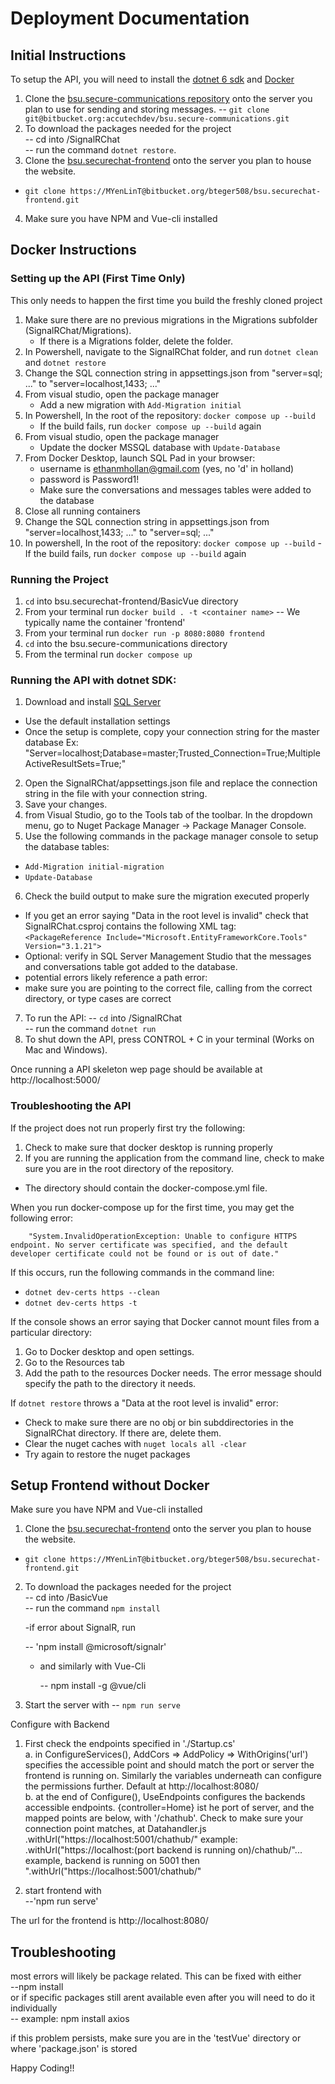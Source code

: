 # Deployment Documentation

## Initial Instructions
To setup the API, you will need to install the [dotnet 6 sdk](https://docs.microsoft.com/en-us/dotnet/core/install/windows?tabs=net60) and [Docker](https://www.docker.com/get-started)
1. Clone the [bsu.secure-communications repository](https://bitbucket.org/accutechdev/bsu.secure-communications/src/master/)
onto the server you plan to use for sending and storing messages.
      -- `git clone git@bitbucket.org:accutechdev/bsu.secure-communications.git`  
2. To download the packages needed for the project  
      -- cd into <local repository>/SignalRChat   
      -- run the command `dotnet restore`.
3. Clone the [bsu.securechat-frontend](https://bitbucket.org/bteger508/bsu.securechat-frontend/src/adding-SignalR/)
onto the server you plan to house the website.
  - `git clone https://MYenLinT@bitbucket.org/bteger508/bsu.securechat-frontend.git`  
    
4. Make sure you have NPM and Vue-cli installed


## Docker Instructions
### Setting up the API (First Time Only)
This only needs to happen the first time you build the freshly cloned project
1. Make sure there are no previous migrations in the Migrations subfolder (SignalRChat/Migrations). 
    - If there is a Migrations folder, delete the folder. 
2. In Powershell, navigate to the SignalRChat folder, and run `dotnet clean` and `dotnet restore`
3. Change the SQL connection string in appsettings.json from "server=sql; ..." to "server=localhost,1433; ..."
4. From visual studio, open the package manager
    - Add a new migration with `Add-Migration initial`
5. In Powershell, In the root of the repository: `docker compose up --build`
    - If the build fails, run  `docker compose up --build` again
6. From visual studio, open the package manager
    - Update the docker MSSQL database with `Update-Database`
7. From Docker Desktop, launch SQL Pad in your browser:
    - username is ethanmhollan@gmail.com (yes, no 'd' in holland)
    - password is Password1!
    - Make sure the conversations and messages tables were added to the database
8. Close all running containers
9. Change the SQL connection string in appsettings.json from "server=localhost,1433; ..." to "server=sql; ..."
10.  In powershell, In the root of the repository: `docker compose up --build`
    - If the build fails, run  `docker compose up --build` again

### Running the Project
1. `cd` into bsu.securechat-frontend/BasicVue directory
2. From your terminal run `docker build . -t <container name>`
    -- We typically name the container 'frontend'
3. From your terminal run `docker run -p 8080:8080 frontend`
4. `cd` into the bsu.secure-communications directory
5. From the terminal run `docker compose up`
      
  
### Running the API with dotnet SDK:
1. Download and install [SQL Server](https://www.microsoft.com/en-us/sql-server/sql-server-downloads)  
  - Use the default installation settings 
  - Once the setup is complete, copy your connection string for the master database
    Ex: "Server=localhost;Database=master;Trusted_Connection=True;MultipleActiveResultSets=True;"
2. Open the SignalRChat/appsettings.json file and replace the connection string in the file with your connection string. 
3. Save your changes.
4. from Visual Studio, go to the Tools tab of the toolbar. In the dropdown menu, go to Nuget Package Manager -> Package Manager Console.  
5. Use the following commands in the package manager console to setup the database tables:  
  - `Add-Migration initial-migration`  
  - `Update-Database`  
6. Check the build output to make sure the migration executed properly  
  - If you get an error saying "Data in the root level is invalid" check that SignalRChat.csproj contains the following XML tag:  
  `<PackageReference Include="Microsoft.EntityFrameworkCore.Tools" Version="3.1.21">`   
  - Optional: verify in SQL Server Management Studio that the messages and conversations table got added to the database.  
  - potential errors likely reference a path error:  
  - make sure you are pointing to the correct file, calling from the correct directory, or type cases are correct  
7. To run the API:
     -- `cd` into <your local repo>/SignalRChat  
     -- run the command `dotnet run`  
8. To shut down the API, press CONTROL + C in your terminal (Works on Mac and Windows).  
     
  Once running a API skeleton wep page should be available at http://localhost:5000/
  
### Troubleshooting the API
If the project does not run properly first try the following:
1. Check to make sure that docker desktop is running properly
2. If you are running the application from the command line, check to make sure you are in the root directory of the repository. 
  - The directory should contain the docker-compose.yml file. 

When you run docker-compose up for the first time, you may get the following error:  

        "System.InvalidOperationException: Unable to configure HTTPS endpoint. No server certificate was specified, and the default developer certificate could not be found or is out of date."
If this occurs, run the following commands in the command line:
- `dotnet dev-certs https --clean`
- `dotnet dev-certs https -t`

If the console shows an error saying that Docker cannot mount files from a particular directory:
1. Go to Docker desktop and open settings. 
2. Go to the Resources tab
3. Add the path to the resources Docker needs. The error message should specify the path to the directory it needs. 

If `dotnet restore` throws a "Data at the root level is invalid" error:
  - Check to make sure there are no obj or bin subddirectories in the SignalRChat directory. If there are, delete them. 
  - Clear the nuget caches with `nuget locals all -clear`
  - Try again to restore the nuget packages
  
  
  
## Setup Frontend without Docker
  
  Make sure you have NPM and Vue-cli installed
  
1. Clone the [bsu.securechat-frontend](https://bitbucket.org/bteger508/bsu.securechat-frontend/src/adding-SignalR/)
onto the server you plan to house the website.
  - `git clone https://MYenLinT@bitbucket.org/bteger508/bsu.securechat-frontend.git`  
  
2. To download the packages needed for the project  
      -- cd into <local repository>/BasicVue   
      -- run the command `npm install`
  
    -if error about SignalR, run
  
      -- 'npm install @microsoft/signalr'
  
   - and similarly with Vue-Cli
      
       -- npm install -g @vue/cli
 
3. Start the server with 
    -- `npm run serve`
  
Configure with Backend
1. First check the endpoints specified in './Startup.cs'  
    a. in ConfigureServices(), AddCors => AddPolicy => WithOrigins('url') specifies the accessible point and should match the port or server the frontend is running on.   Similarly the variables underneath can configure the permissions further. Default at http://localhost:8080/  
    b. at the end of Configure(), UseEndpoints configures the backends accessible endpoints. {controller=Home} ist he port of server, and the mapped points are below, with '/chathub'.  Check to make sure your connection point matches, at Datahandler.js .withUrl("https://localhost:5001/chathub/" example: .withUrl("https://localhost:(port backend is running on)/chathub/"... example, backend is running on 5001 then ".withUrl("https://localhost:5001/chathub/"  
  
2. start frontend with  
        --'npm run serve'  
  
  The url for the frontend is http://localhost:8080/
  
## Troubleshooting  
  
  most errors will likely be package related. This can be fixed with either  
        --npm install  
  or if specific packages still arent available even after you will need to do it individually  
        -- example: npm install axios  
  
  if this problem persists, make sure you are in the 'testVue' directory or where 'package.json' is stored  
  
Happy Coding!!  

